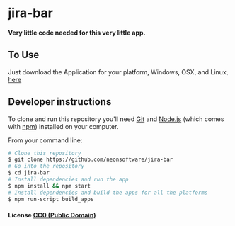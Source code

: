 # jira-bar

**Very little code needed for this very little app.**

## To Use

Just download the Application for your platform, Windows, OSX, and Linux, [here](http://neonsoftware.github.io/jira-bar/)

## Developer instructions

To clone and run this repository you'll need [Git](https://git-scm.com) and [Node.js](https://nodejs.org/en/download/) (which comes with [npm](http://npmjs.com)) installed on your computer.

From your command line:

```bash
# Clone this repository
$ git clone https://github.com/neonsoftware/jira-bar
# Go into the repository
$ cd jira-bar
# Install dependencies and run the app
$ npm install && npm start
# Install dependencies and build the apps for all the platforms
$ npm run-script build_apps
```

#### License [CC0 (Public Domain)](LICENSE.md)
